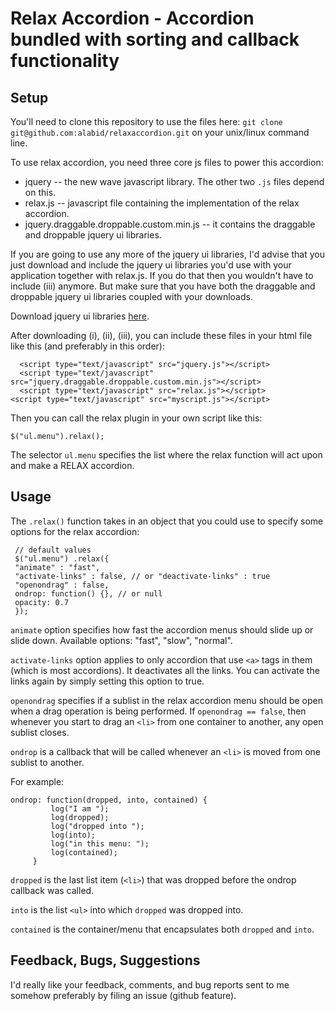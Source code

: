 Relax Accordion -  Accordion bundled with sorting and callback functionality
============================================================================

Setup
-----

You'll need to clone this repository to use the files here:
`git clone git@github.com:alabid/relaxaccordion.git` 
on your unix/linux command line.

To use relax accordion, you need three core js files to power this 
accordion:

* jquery -- the new wave javascript library.
The other two `.js` files depend on this.
* relax.js -- javascript file containing the implementation of the relax
               accordion.
* jquery.draggable.droppable.custom.min.js -- it contains the draggable
and droppable jquery ui libraries.

If you are going to use any more of the jquery ui libraries, I'd advise
that you just download and include the jquery ui libraries you'd use
with your application together with relax.js. If you do that then you 
wouldn't have to include (iii) anymore. But make sure that you have both
the draggable and droppable jquery ui libraries coupled with your downloads.

Download jquery ui libraries [here](http://www.jqueryui.com/download).

After downloading (i), (ii), (iii), you can include these files in your
html file like this (and preferably in this order):


      <script type="text/javascript" src="jquery.js"></script>
      <script type="text/javascript" src="jquery.draggable.droppable.custom.min.js"></script>
      <script type="text/javascript" src="relax.js"></script>
	<script type="text/javascript" src="myscript.js"></script>

Then you can call the relax plugin in your own script like this:

`$("ul.menu").relax();`

The selector `ul.menu` specifies the list where the relax function will
act upon and make a RELAX accordion.

Usage
------

The `.relax()` function takes in an object that you could use to specify
some options for the relax accordion:

     // default values
     $("ul.menu") .relax({
     "animate" : "fast",
     "activate-links" : false, // or "deactivate-links" : true
     "openondrag" : false,
     ondrop: function() {}, // or null
     opacity: 0.7
     });


`animate` option specifies how fast the accordion menus should slide up
or slide down.
Available options: "fast", "slow", "normal".

`activate-links` option applies to only accordion that use `<a>` tags in
them (which is most accordions). It deactivates all the links. You can
activate the links again by simply setting this option to true.

`openondrag` specifies if a sublist in the relax accordion menu should
be open when a drag operation is being performed. If `openondrag == false`,
then whenever you start to drag an `<li>` from one container to another,
 any open sublist closes.

`ondrop` is a callback that will be called whenever an `<li>` is moved
from one sublist to another.

For example:

    ondrop: function(dropped, into, contained) {
             log("I am ");
             log(dropped);
             log("dropped into ");
             log(into);
             log("in this menu: ");
             log(contained);
	     }

`dropped` is the last list item (`<li>`) that was dropped before the
ondrop callback was called.

`into` is the list `<ul>` into which `dropped` was dropped into.

`contained` is the container/menu that encapsulates both `dropped` and
`into`.

Feedback, Bugs, Suggestions
---------------------------
I'd really like your feedback, comments, and bug reports sent to me
somehow preferably by filing an issue (github feature).


